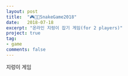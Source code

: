 ```yaml
---
layout: post
title:  "🎮🐍🐛SnakeGame2018"
date:   2018-07-18
excerpt: "온라인 지렁이 잡기 게임(for 2 players)"
project: true
tag:
- game
comments: false
---
```

지렁이 게임
